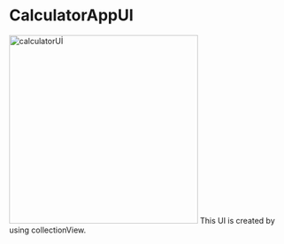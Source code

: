 # CalculatorAppUI
<img width="341" alt="calculatorUİ" src="https://github.com/kocaksey/CalculatorAppUI/assets/83529848/e1c2e1bf-f34f-4ef5-af44-7833f98ee3cd">
This UI is created by using collectionView.
